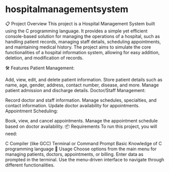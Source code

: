 # hospitalmanagementsystem
📋 Project Overview
This project is a Hospital Management System built using the C programming language. It provides a simple yet efficient console-based solution for managing the operations of a hospital, such as handling patient records, managing staff details, scheduling appointments, and maintaining medical history. The project aims to simulate the core functionalities of a hospital information system, allowing for easy addition, deletion, and modification of records.

🛠️ Features
Patient Management:

Add, view, edit, and delete patient information.
Store patient details such as name, age, gender, address, contact number, disease, and more.
Manage patient admission and discharge details.
Doctor/Staff Management:

Record doctor and staff information.
Manage schedules, specialties, and contact information.
Update doctor availability for appointments.
Appointment Scheduling:

Book, view, and cancel appointments.
Manage the appointment schedule based on doctor availability.
📦 Requirements
To run this project, you will need:

C Compiler (like GCC)
Terminal or Command Prompt
Basic Knowledge of C programming language
📄 Usage
Choose options from the main menu for managing patients, doctors, appointments, or billing.
Enter data as prompted in the terminal.
Use the menu-driven interface to navigate through different functionalities.
